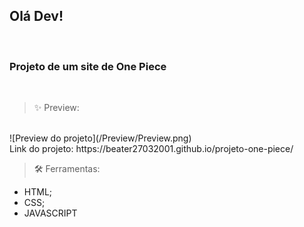 ## Olá Dev!
<br>

### Projeto de um site de One Piece

<br>

> ✨ Preview:

<br>
![Preview do projeto](/Preview/Preview.png)
<br>
Link do projeto: https://beater27032001.github.io/projeto-one-piece/
<br>

> 🛠️ Ferramentas:

- HTML;
- CSS;
- JAVASCRIPT

